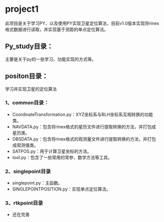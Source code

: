 # project1
此项目是关于学习PY，以及使用PY实现卫星定位算法，目前v1.0版本实现将rinex格式数据进行读取，并实现基于测距的单点定位算法。

## Py_study目录：
主要是关于py的一些学习，功能实现的方式等。  

## positon目录：
学习并实现卫星的定位算法

### 1、common目录：
- CoordinateTransformation.py：XYZ坐标系与BLH坐标系互相转换的功能类。  
- NAVDATA.py：包含将rinex格式的星历文件进行提取转换的方法，并打包成星历类。  
- OBSDATA.py：包含将rinex格式的观测量文件进行提取转换的方法，并打包成观测值类。  
- SATPOS.py：用于计算卫星坐标的方法。
- tool.py：包含了一些常用的常参、数学方法等工具。 
### 2、singlepoint目录
- singlepoint.py：主函数。  
- SINGLEPOINTPOSITION.py：实现单点定位算法。 
### 3、rtkpoint目录
- 还在完善

